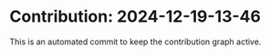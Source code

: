 # Contribution: 2024-12-19-13-46
This is an automated commit to keep the contribution graph active.

